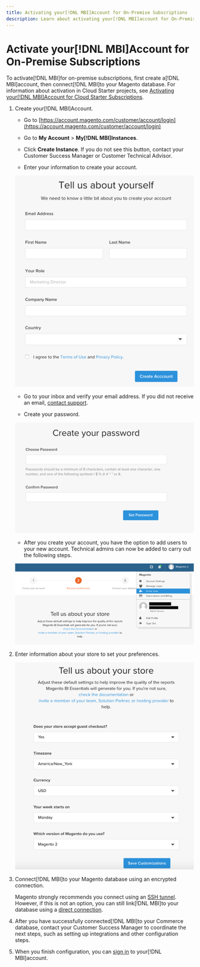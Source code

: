 ```yaml
---
title: Activating your[!DNL MBI]Account for On-Premise Subscriptions
description: Learn about activating your[!DNL MBI]account for On-Premise Subscriptions.
---
```

# Activate your[!DNL MBI]Account for On-Premise Subscriptions

To activate[!DNL MBI]for on-premise subscriptions, first create a[!DNL MBI]account, then connect[!DNL MBI]to your Magento database. For information about activation in Cloud Starter projects, see [Activating your[!DNL MBI]Account for Cloud Starter Subscriptions](../getting-started/cloud-activation.md).

1. Create your[!DNL MBI]Account.

    -  Go to [https://account.magento.com/customer/account/login](https://account.magento.com/customer/account/login)

    -  Go to **My Account** > **My[!DNL MBI]Instances**.

    -  Click **Create Instance**. If you do not see this button, contact your Customer Success Manager or Customer Technical Advisor.

    -  Enter your information to create your account.

     ![](../assets/create-account-2.png)

    -  Go to your inbox and verify your email address. If you did not receive an email, [contact support](../getting-started/support.md).

    -  Create your password.

    ![](../assets/create-account-4.png)

    -  After you create your account, you have the option to add users to your new account. Technical admins can now be added to carry out the following steps.

     ![](../assets/create-account-5.png)

1. Enter information about your store to set your preferences.

    ![](../assets/create-account-6.png)

1. Connect[!DNL MBI]to your Magento database using an encrypted connection.

   Magento strongly recommends you connect using an [SSH tunnel](../data-analyst/importing-data/integrations/mysql-via-ssh-tunnel.md). However, if this is not an option, you can still link[!DNL MBI]to your database using a [direct connection](../data-analyst/importing-data/integrations/mysql-via-a-direct-connection.md).

1. After you have successfully connected[!DNL MBI]to your Commerce database, contact your Customer Success Manager to coordinate the next steps, such as setting up integrations and other configuration steps.

1. When you finish configuration, you can [sign in](../getting-started/sign-in.md) to your[!DNL MBI]account.
